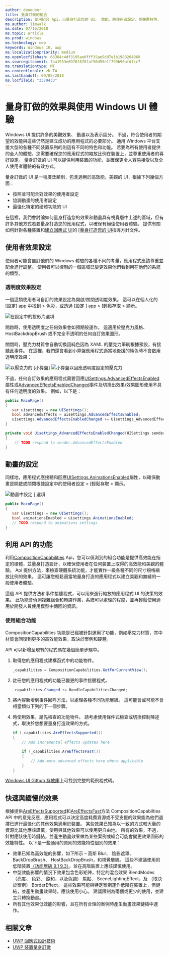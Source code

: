 ```yaml
---
author: daneuber
title: 量身訂做的組合
description: 使用組合 Api，以量身打造您的 UI、 效能，將使用者設定，並裝置特性。
ms.author: jimwalk
ms.date: 07/16/2018
ms.topic: article
ms.prod: windows
ms.technology: uwp
keywords: Windows 10, uwp
ms.localizationpriority: medium
ms.openlocfilehash: 66384c4df3195ae0fff35ae5dd7e1b1983204068
ms.sourcegitcommit: 7aa1933e6970f878faf50d59e1f799b90afd7cc7
ms.translationtype: MT
ms.contentlocale: zh-TW
ms.lasthandoff: 09/05/2018
ms.locfileid: "3379433"
---
```

# <a name="tailoring-effects--experiences-using-windows-ui"></a>量身訂做的效果與使用 Windows UI 體驗

Windows UI 提供許多的美觀效果、 動畫以及表示區分。 不過，符合使用者的期望的效能與這些仍然是建立成功的應用程式的必要部分。 通用 Windows 平台支援大型的各種不同裝置系列的則這有不同的特色和功能。 若要為所有使用者提供的全人的體驗，您需要確保您的應用程式的縮放比例在裝置上，並尊重使用者的喜好設定。 量身訂做的 UI 可以提供利用裝置的功能，並確保更令人容易接受以及全人使用者體驗的有效方式。

量身訂做的 UI 是一種廣泛類別，包含適用於高效能，美觀的 UI，根據下列幾個方面：

- 按照並可配合對效果的使用者設定
- 協調動畫的使用者設定
- 最佳化特定的硬體功能的 UI

在這裡，我們會討論如何量身打造您的效果和動畫具有視覺層中上述的區域，但有許多其他方式若要量身打造您的應用程式，以確保有絕佳使用者體驗。 提供有關如何針對各種裝置和[建立回應式 UI](/design/layout/responsive-design.md)的 [[量身打造您的 UI](/design/layout/screen-sizes-and-breakpoints-for-responsive-design.md)指導方針文件。

## <a name="user-effects-settings"></a>使用者效果設定

使用者可能會自訂他們的 Windows 體驗的各種不同的考量，應用程式應該尊重並配合進行調整。 使用者可以控制的一個區域已變更效果他們看到用在他們的系統的類型。

### <a name="transparency-effects-settings"></a>透明度效果設定

一個這類使用者可自訂的效果設定為開啟/關閉透明度效果。 這可以在個人化的 [設定] app 中找到 > 色彩，或透過 [設定 \] app > [輕鬆存取 > 顯示。

![在設定中的投影片選項](images/tailoring-transparency-setting.png)

開啟時，使用透明度之任何效果會如預期般運作。 這適用於壓克力風格、 HostBackdropBrush 或不完全不透明的任何自訂效果圖形。

關閉時，壓克力材質會自動切換回純色因為 XAML 的壓克力筆刷根據預設，有接聽此事件。 在這裡，我們還會看到小算盤應用程式適當地後援的純色時不會啟用透明度效果：

![以壓克力的 [小算盤]](images/tailoring-acrylic.png)
![小算盤以回應透明度設定的壓克力](images/tailoring-acrylic-fallback.png)

不過，任何自訂效果的應用程式需要回應[UISettings.AdvancedEffectsEnabled](https://docs.microsoft.com/uwp/api/windows.ui.viewmanagement.uisettings.advancedeffectsenabledchanged)屬性或[AdvancedEffectsEnabledChanged](https://docs.microsoft.com/uwp/api/windows.ui.viewmanagement.uisettings.advancedeffectsenabledchanged)事件及切換出效果/效果圖形使用不具有任何透明度的效果。 例如，以下是：

```cs
public MainPage()
{
   var uisettings = new UISettings();
   bool advancedEffects = uisettings.AdvancedEffectsEnabled;
   uisettings.AdvancedEffectsEnabledChanged += Uisettings_AdvancedEffectsEnabledChanged;
}

private void Uisettings_AdvancedEffectsEnabledChanged(UISettings sender, object args)
{
    // TODO respond to sender.AdvancedEffectsEnabled
}
```

## <a name="animations-settings"></a>動畫的設定

同樣地，應用程式應接聽和回應[UISettings.AnimationsEnabled](https://docs.microsoft.com/uwp/api/windows.ui.viewmanagement.uisettings.animationsenabled)屬性，以確保動畫是開啟或關閉根據設定中的使用者設定 > [輕鬆存取 > 顯示。

![動畫中設定 \] 選項](images/tailoring-animations-setting.png)

```cs
public MainPage()
{
   var uisettings = new UISettings();
   bool animationsEnabled = uisettings.AnimationsEnabled;
   // TODO respond to animations settings
}

```

## <a name="leveraging-the-capabilities-api"></a>利用 API 的功能

利用[CompositionCapabilities](/uwp/api/windows.ui.composition.compositioncapabilities) Api，您可以偵測到的組合功能是提供高效能在指定的硬體，並量身打造設計，以確保使用者在任何裝置上取得的高效能和美觀的體驗。 Api 提供方法，來檢查硬體系統功能，才能實作一級各種不同的尺寸規格縮放比例的效果。 這可讓您輕鬆適當地量身打造的應用程式以建立美觀和無縫的一般使用者體驗。

這個 API 提供方法和事件接聽程式，可以用來進行縮放的應用程式 UI 的決策的效果。 此功能會偵測複雜組合和轉譯作業，系統可以處理的程度，並再輕鬆使用適用於開發人員使用模型中傳回的資訊。

### <a name="using-composition-capabilities"></a>使用組合功能

CompositionCapabilities 功能是已經被針對運用了功能，例如壓克力材質，其中材質會回復到更多的高效能效果，取決於案例和硬體。

API 可以新增至現有的程式碼在幾個簡單步驟中。

1. 取得您的應用程式建構函式中的功能物件。

    ```cs
    _capabilities = CompositionCapabilities.GetForCurrentView();
    ```

1. 註冊您的應用程式的功能已變更的事件接聽程式。

    ```cs
    _capabilities.Changed += HandleCapabilitiesChanged;
    ```

1. 將內容新增到事件回呼方法，以處理各種不同功能層級。 這可能會或可能不會相當類似下列的下一個步驟。
1. 時使用效果，請先檢查的功能物件。 請考慮使用條件式檢查或切換控制陳述式，取決於您想要量身打造效果的方式。

    ```cs
    if (_capabilities.AreEffectsSupported())
    {
        // Add incremental effects updates here

        if (_capabilities.AreEffectsFast())
        {
            // Add more advanced effects here where applicable
        }
    }
    ```

[Windows UI Github 存放庫](https://github.com/Microsoft/WindowsUIDevLabs/tree/master/SampleGallery/Samples/SDK%2015063/CompCapabilities)上可找到完整的範例程式碼。

## <a name="fast-vs-slow-effects"></a>快速與緩慢的效果

根據提供[AreEffectsSupported](/uwp/api/windows.ui.composition.compositioncapabilities.areeffectssupported)和[AreEffectsFast](/uwp/api/windows.ui.composition.compositioncapabilities.areeffectsfast)方法 CompositionCapabilties API 中的意見反應，應用程式可以決定高度耗費資源或不受支援的效果能為他們選擇已進行最佳化的其他效果適用於裝置。 某些效果已知為以一致的方式較大量的資源比其他應該謹慎，使用與其他效果可以使用更自由地。 所有的效果，不過，針對應該使用時鏈結，並產生動畫效果做為某些案例或組合可能會變更效果圖形的效能特性。 以下是一些通用的原則的效能特性個別的效果：

- 效果已知為高效能的影響，如下所示 – 高斯 Blur、 陰影遮罩、 BackDropBrush、 HostBackDropBrush，和視覺層級。 這些不建議使用的低階裝置[（功能層級 9.1 9.3）](https://msdn.microsoft.com/library/windows/desktop/ff476876(v=vs.85).aspx)，並在高階裝置上應該謹慎使用。
- 中型效能影響的情況下效果包含色彩矩陣，特定的混合效果 BlendModes （亮度、 色彩、 飽和，以及色調） 焦點、 SceneLightingEffect，及 （取決於案例） BorderEffect。 這些效果可能與特定案例運作低階在裝置上，但鏈結，並產生動畫效果時，應該使用小心。 建議限制為兩個或更少的使用，並建立只轉換動畫。
- 所有其他效果低效能的影響，且在所有合理的案例時產生動畫效果鏈結中運作。

## <a name="related-articles"></a>相關文章

- [UWP 回應式設計技術](https://docs.microsoft.com/windows/uwp/design/layout/responsive-design)
- [UWP 裝置量身訂做](https://docs.microsoft.com/windows/uwp/design/layout/screen-sizes-and-breakpoints-for-responsive-design)

